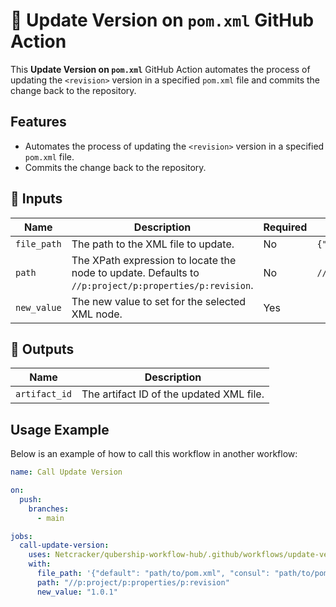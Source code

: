 # 🚀 Update Version on `pom.xml` GitHub Action

This **Update Version on `pom.xml`** GitHub Action automates the process of updating the `<revision>` version in a specified `pom.xml` file and commits the change back to the repository.

## Features

- Automates the process of updating the `<revision>` version in a specified `pom.xml` file.
- Commits the change back to the repository.

## 📌 Inputs

| Name       | Description                                 | Required | Default                  |
| ---------- | ------------------------------------------- | -------- | ------------------------ |
| `file_path`| The path to the XML file to update.         | No       | `{"default": "pom.xml"}` |
| `path`     | The XPath expression to locate the node to update. Defaults to `//p:project/p:properties/p:revision`. | No       | `//p:project/p:properties/p:revision` |
| `new_value`| The new value to set for the selected XML node. | Yes      |                          |

## 📌 Outputs

| Name         | Description                              |
| ------------ | ---------------------------------------- |
| `artifact_id`| The artifact ID of the updated XML file. |

## Usage Example

Below is an example of how to call this workflow in another workflow:

```yaml
name: Call Update Version

on:
  push:
    branches:
      - main

jobs:
  call-update-version:
    uses: Netcracker/qubership-workflow-hub/.github/workflows/update-version.yml
    with:
      file_path: '{"default": "path/to/pom.xml", "consul": "path/to/pom.xml"}'
      path: "//p:project/p:properties/p:revision"
      new_value: "1.0.1"